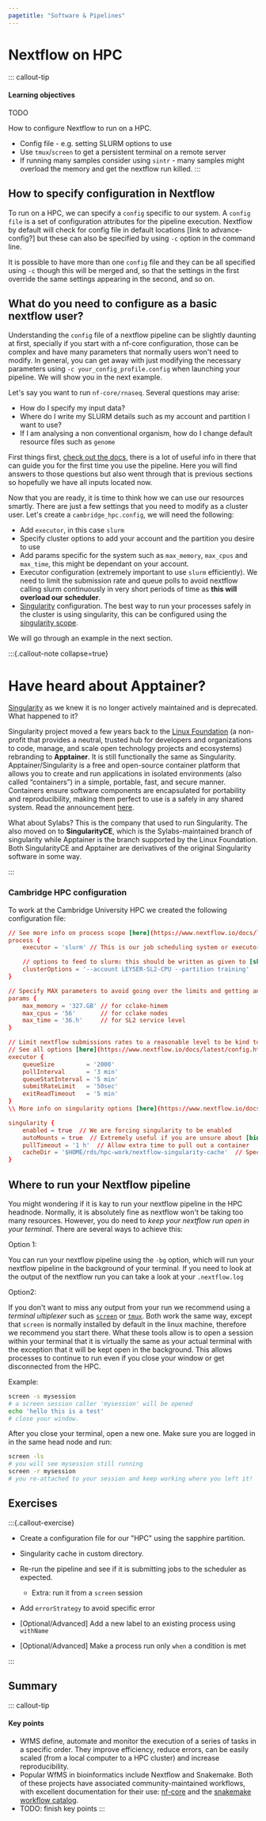 ```yaml
---
pagetitle: "Software & Pipelines"
---
```


# Nextflow on HPC

::: callout-tip
#### Learning objectives

TODO

How to configure Nextflow to run on a HPC.

- Config file - e.g. setting SLURM options to use
- Use `tmux`/`screen` to get a persistent terminal on a remote server
- If running many samples consider using `sintr` - many samples might overload the memory and get the nextflow run killed.
:::



## How to specify configuration in Nextflow

To run on a HPC, we can specify a `config` specific to our system. A `config file` is a set of configuration attributes for the pipeline execution. Nextflow by default will check for config file in default locations [link to advance-config?] but these can also be specified by using `-c` option in the command line. 

It is possible to have more than one `config` file and they can be all specified using `-c` though this will be merged and, so that the settings in the first override the same settings appearing in the second, and so on.


## What do you need to configure as a basic nextflow user?
Understanding the `config` file of a nextflow pipeline can be slightly daunting at first, specially if you start with a nf-core configuration, those can be complex and have many parameters that normally users won't need to modify. In general, you can get away with just modifying the necessary parameters using `-c your_config_profile.config` when launching your pipeline. We will show you in the next example.

Let's say you want to run `nf-core/rnaseq`. Several questions may arise:

- How do I specify my input data?
- Where do I write my SLURM details such as my account and partition I want to use?
- If I am analysing a non conventional organism, how do I change default resource files such as `genome`

First things first, [check out the docs](https://nf-co.re/rnaseq/3.14.0/docs/usage/), there is a lot of useful info in there that can guide you for the first time you use the pipeline. Here you will find answers to those questions but also went through that is previous sections so hopefully we have all inputs located now.

Now that you are ready, it is time to think how we can use our resources smartly. There are just a few settings that you need to modify as a cluster user. Let's create a `cambridge_hpc.config`, we will need the following:

- Add `executor`, in this case `slurm`
- Specify cluster options to add your account and the partition you desire to use
- Add params specific for the system such as `max_memory`, `max_cpus` and `max_time`, this might be dependant on your account.
- Executor configuration (extremely important to use `slurm` efficiently). We need to limit the submission rate and queue polls to avoid nextflow calling slurm continuously in very short periods of time as **this will overload our scheduler**.
- [Singularity](https://docs.sylabs.io/guides/3.5/user-guide/introduction.html) configuration. The best way to run your processes safely in the cluster is using singularity, this can be configured using the [singularity scope](https://www.nextflow.io/docs/latest/config.html#scope-singularity).

We will go through an example in the next section.

:::{.callout-note collapse=true}

# Have heard about Apptainer?

[Singularity](https://docs.sylabs.io/guides/3.5/user-guide/introduction.html) as we knew it is no longer actively maintained and is deprecated. What happened to it?

Singularity project moved a few years back to the [Linux Foundation](https://www.linuxfoundation.org/) (a non-profit that provides a neutral, trusted hub for developers and organizations to code, manage, and scale open technology projects and ecosystems) rebranding to **Apptainer**. It is still functionally the same as Singularity. Apptainer/Singularity is a free and open-source container platform that allows you to create and run applications in isolated environments (also called “containers”) in a simple, portable, fast, and secure manner. Containers ensure software components are encapsulated for portability and reproducibility, making them perfect to use is a safely in any shared system. Read the announcement [here](https://apptainer.org/news/community-announcement-20211130/).

What about Sylabs? This is the company that used to run Singularity. The also moved on to **SingularityCE**, which  is the Sylabs-maintained branch of singularity while Apptainer is the branch supported by the Linux Foundation. Both SingularityCE and Apptainer are derivatives of the original Singularity software in some way.

:::

### Cambridge HPC configuration

To work at the Cambridge University HPC we created the following configuration file:

```conf
// See more info on process scope [here](https://www.nextflow.io/docs/latest/config.html#scope-process)
process {
    executor = 'slurm' // This is our job scheduling system or executor

    // options to feed to slurm: this should be written as given to [sbatch](https://slurm.schedmd.com/sbatch.html) command
    clusterOptions = '--account LEYSER-SL2-CPU --partition training' 
}

// Specify MAX parameters to avoid going over the limits and getting an error.
params {
    max_memory = '327.GB' // for cclake-himem
    max_cpus = '56'       // for cclake nodes
    max_time = '36.h'     // for SL2 service level
}

// Limit nextflow submissions rates to a reasonable level to be kind to other users
// See all options [here](https://www.nextflow.io/docs/latest/config.html#scope-executor)
executor {
    queueSize         = '2000'
    pollInterval      = '3 min'
    queueStatInterval = '5 min'
    submitRateLimit   = '50sec'
    exitReadTimeout   = '5 min'
}
\\ More info on singularity options [here](https://www.nextflow.io/docs/latest/config.html#scope-singularity)

singularity {
    enabled = true  // We are forcing singularity to be enabled
    autoMounts = true  // Extremely useful if you are unsure about [binding](https://apptainer.org/user-docs/master/bind_paths_and_mounts.html)
    pullTimeout = '1 h'  // Allow extra time to pull out a container
    cacheDir = '$HOME/rds/hpc-work/nextflow-singularity-cache'  // Specify a cache dir to avoid downloading same containers to different directories.
}
```


## Where to run your Nextflow pipeline

You might wondering if it is kay to run your nextflow pipeline in the HPC headnode. Normally, it is absolutely fine as nextflow won't be taking too many resources. However, you do need to *keep your nextflow run open in your terminal*. There are several ways to achieve this:

Option 1:

You can run your nextflow pipeline using the `-bg` option, which will run your nextflow pipeline in the background of your terminal. If you need to look at the output of the nextflow run you can take a look at your `.nextflow.log`

Option2:

If you don't want to miss any output from your run we recommend using a *terminal ultiplexer* such as [`screen`](https://linuxize.com/post/how-to-use-linux-screen/) or [`tmux`](https://github.com/tmux/tmux/wiki). Both work the same way, except that `screen` is normally installed by default in the linux machine, therefore we recommend you start there. What these tools allow is to open a session within your terminal that it is virtually the same as your actual terminal with the exception that it will be kept open in the background. This allows processes to continue to run even if you close your window or get disconnected from the HPC.

Example:

```bash
screen -s mysession
# a screen session caller 'mysession' will be opened
echo 'hello this is a test'
# close your window.
```

After you close your terminal, open a new one. Make sure you are logged in in the same head node and run:

```bash
screen -ls
# you will see mysession still running
screen -r mysession
# you re-attached to your session and keep working where you left it!
```


## Exercises

:::{.callout-exercise}

- Create a configuration file for our "HPC" using the sapphire partition.

- Singularity cache in custom directory.
- Re-run the pipeline and see if it is submitting jobs to the scheduler as expected.
  - Extra: run it from a `screen` session
- Add `errorStrategy` to avoid specific error
- [Optional/Advanced] Add a new label to an existing process using `withName`
- [Optional/Advanced] Make a process run only `when` a condition is met

:::


## Summary

::: callout-tip
#### Key points

- WfMS define, automate and monitor the execution of a series of tasks in a specific order. They improve efficiency, reduce errors, can be easily scaled (from a local computer to a HPC cluster) and increase reproducibility.
- Popular WfMS in bioinformatics include Nextflow and Snakemake. Both of these projects have associated community-maintained workflows, with excellent documentation for their use: [nf-core](https://nf-co.re/) and the [snakemake workflow catalog](https://snakemake.github.io/snakemake-workflow-catalog/).
- TODO: finish key points
:::